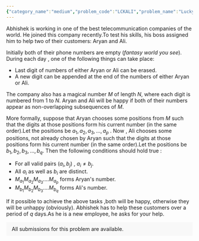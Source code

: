 ```yaml
---
{"category_name":"medium","problem_code":"LCKALI","problem_name":"Lucky Ali","problemComponents":{"constraints":"- $1 \\leq N \\leq 5 \\cdot 10^{5}$\n- $1 \\leq D \\leq 5 \\cdot 10^{4}$\n- The length of numbers of Aryan and Ali does not exceed $10^3$ \n- $M$ consists of digits from $0$ to $9$.\n- $x$ is either Aryan or Ali.\n- $y$ can be any digit from $0$ to $9$.\n- During the erase operation, the corresponding person\u0027s number is non empty.\n- The numbers of Aryan, Ali and even the magical number $M$ can contain leading zeroes.","constraintsState":true,"subtasks":"","subtasksState":false,"inputFormat":"- First line will contain two spaced integers $N$ , $D$\n- The next line will contain the magical number $M$ of length $N$\n- $D$ lines follow. Each of these lines will contain either of the following:\n   * $append$ $x$ $y$ : You have to append digit $y$ to the end of $x$\u0027s number.\n   * $erase$ $x$ : Erase the last digit from $x$\u0027s number. \n","inputFormatState":true,"outputFormat":"- Print $D$ lines. On the $i^{th}$ line, print \u0022YES\u0022 (without quotes) if both Aryan and Ali will be happy after the $i^{th}$ day otherwise print \u0022NO\u0022 (without quotes). You can print any character of the answer in any case, ie \u0022yes\u0022, \u0022YeS\u0022, \u0022nO\u0022,\u0022No\u0022 etc will be considered valid response. ","outputFormatState":true,"sampleTestCases":{"0":{"id":1,"input":"4 4\n0013\nappend Aryan 1\nappend Ali 0\nappend Ali 3\nappend Aryan 9\n","output":"YES\nYES\nYES\nNO\n","explanation":"- At the end of first day, Aryan\u0027s number is $1$ , while Ali\u0027s number is empty. Since $1$ can be obtained as a subsequence of $M$, Aryan is happy. Ali is also happy(as his number is empty).\n\n- At the end of second day, numbers of Aryan and Ali are $1$ and $0$ respectively. Aryan can choose the subsequence formed by the digit at position $3$ while Ali can choose the digit at position $1$ . Since these are distinct positions , both will be happy.\n\n- At the end of third day, numbers of Aryan and Ali are $1$ and $03$ respectively. Aryan can choose the same position as before, while Ali can choose positions $1$ and $4$. As these are distinct positions, both will be happy.\n\n- At the end of forth day, numbers of Aryan and Ali are $19$ and $03$ respectively. Since Aryan cannot choose any subsequence , he will be unhappy (Ali still being happy).   \n ","isDeleted":false},"1":{"id":2,"input":"7 10\n9784831\nappend Aryan 9\nappend Ali 7\nappend Aryan 8\nappend Aryan 1\nappend Ali 8\nappend Ali 4\nappend Ali 4\nappend Ali 0\nerase Ali\nerase Ali\n","output":"YES\nYES\nYES\nYES\nYES\nYES\nNO\nNO\nNO\nYES\n","explanation":"","isDeleted":false}}},"video_editorial_url":"","languages_supported":{"0":"CPP14","1":"C","2":"JAVA","3":"PYTH 3.6","4":"CPP17","5":"PYTH","6":"PYP3","7":"CS2","8":"ADA","9":"PYPY","10":"TEXT","11":"PAS fpc","12":"NODEJS","13":"RUBY","14":"PHP","15":"GO","16":"HASK","17":"TCL","18":"PERL","19":"SCALA","20":"LUA","21":"kotlin","22":"BASH","23":"JS","24":"LISP sbcl","25":"rust","26":"PAS gpc","27":"BF","28":"CLOJ","29":"R","30":"D","31":"CAML","32":"FORT","33":"ASM","34":"swift","35":"FS","36":"WSPC","37":"LISP clisp","38":"SQL","39":"SCM guile","40":"PERL6","41":"ERL","42":"CLPS","43":"ICK","44":"NICE","45":"PRLG","46":"ICON","47":"COB","48":"SCM chicken","49":"PIKE","50":"SCM qobi","51":"ST","52":"SQLQ","53":"NEM"},"max_timelimit":1,"source_sizelimit":50000,"problem_author":"need_for_code","problem_tester":"","date_added":"10-10-2021","tags":{"0":"dynamic","1":"fzbz2021","2":"greedy","3":"medium","4":"need_for_code"},"problem_difficulty_level":"Unavailable","best_tag":"Dynamic Programming","editorial_url":"https://discuss.codechef.com/problems/LCKALI","time":{"view_start_date":1637951400,"submit_start_date":1637951400,"visible_start_date":1637951400,"end_date":1735669800},"is_direct_submittable":false,"problemDiscussURL":"https://discuss.codechef.com/search?q=LCKALI","is_proctored":false,"visitedContests":{},"layout":"problem"}
---
```

Abhishek is working in one of the best telecommunication companies of the world. He joined this company recently.To test his skills, his boss assigned him to help two of their customers: Aryan and Ali. 


Initially both of their phone numbers are empty (*fantasy world you see*). During each day , one of the following things can take place:
- Last digit of numbers of either Aryan or Ali can be erased.
- A new digit can be appended at the end of the numbers of either Aryan or Ali.


The company also has a magical number $M$ of length $N$, where each digit is numbered from $1$ to $N$. Aryan and Ali will be happy if both of their numbers appear as non-overlapping subsequences of $M$.



More formally, suppose that Aryan chooses some positions from $M$ such that the digits at those positions form his current number (in the same order).Let the positions be $a_{1},a_{2},a_{3},...,a_{p}$ . Now , Ali chooses some positions, not already chosen by Aryan such that the digits at those positions form his current number (in the same order).Let the positions be $b_{1},b_{2},b_{3},...,b_{q}$. Then the following conditions should hold true :

- For all valid pairs $(a_{i},b_{j})$ , $a_{i} \neq b_{j}$.
- All $a_{i}$ as well as $b_{i}$ are distinct.
- $M_{a_{1}}M_{a_{2}}M_{a_{3}}....M_{a_{p}}$ forms Aryan's number.
- $M_{b_{1}}M_{b_{2}}M_{b_{3}}....M_{b_{q}}$ forms Ali's number.


If it possible to achieve the above tasks ,both will be happy, otherwise they will be unhappy (obviously).
Abhishek has to help these customers over a period of $q$ days.As he is a new employee, he asks for your help.




<aside style='background: #f8f8f8;padding: 10px 15px;'><div>All submissions for this problem are available.</div></aside>